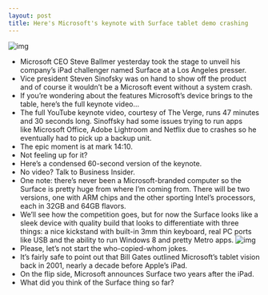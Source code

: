 ```yaml
---
layout: post
title: Here's Microsoft's keynote with Surface tablet demo crashing
---
```

![img](http://media.idownloadblog.com/wp-content/uploads/2012/06/surface.jpg)
* Microsoft CEO Steve Ballmer yesterday took the stage to unveil his company’s iPad challenger named Surface at a Los Angeles presser.
* Vice president Steven Sinofsky was on hand to show off the product and of course it wouldn’t be a Microsoft event without a system crash.
* If you’re wondering about the features Microsoft’s device brings to the table, here’s the full keynote video…
* The full YouTube keynote video, courtesy of The Verge, runs 47 minutes and 30 seconds long. Sinoffsky had some issues trying to run apps like Microsoft Office, Adobe Lightroom and Netflix due to crashes so he eventually had to pick up a backup unit.
* The epic moment is at mark 14:10.
* Not feeling up for it?
* Here’s a condensed 60-second version of the keynote.
* No video? Talk to Business Insider.
* One note: there’s never been a Microsoft-branded computer so the Surface is pretty huge from where I’m coming from. There will be two versions, one with ARM chips and the other sporting Intel’s processors, each in 32GB and 64GB flavors.
* We’ll see how the competition goes, but for now the Surface looks like a sleek device with quality build that looks to differentiate with three things: a nice kickstand with built-in 3mm thin keyboard, real PC ports like USB and the ability to run Windows 8 and pretty Metro apps.
![img](http://media.idownloadblog.com/wp-content/uploads/2012/06/Microsoft-Surface-tablet-back-kickstand.jpg)
* Please, let’s not start the who-copied-whom jokes.
* It’s fairly safe to point out that Bill Gates outlined Microsoft’s tablet vision back in 2001, nearly a decade before Apple’s iPad.
* On the flip side, Microsoft announces Surface two years after the iPad.
* What did you think of the Surface thing so far?

